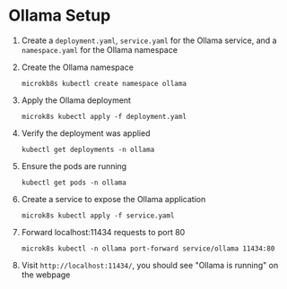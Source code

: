 # Ollama Setup

1. Create a `deployment.yaml`, `service.yaml` for    the Ollama service, and a `namespace.yaml` for the Ollama namespace

2. Create the Ollama namespace
    
    `microkb8s kubectl create namespace ollama`

3. Apply the Ollama deployment

    `microk8s kubectl apply -f deployment.yaml`

4. Verify the deployment was applied

    `kubectl get deployments -n ollama`

5. Ensure the pods are running

    `kubectl get pods -n ollama`

6. Create a service to expose the Ollama application

    `microk8s kubectl apply -f service.yaml`

7.  Forward localhost:11434 requests to port 80

    `microk8s kubectl -n ollama port-forward service/ollama 11434:80`

8. Visit `http://localhost:11434/`, you should see "Ollama is running" on the webpage

